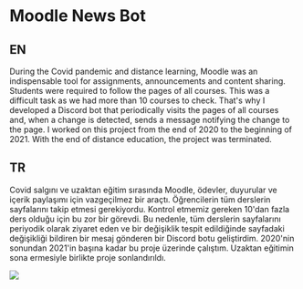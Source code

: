 # Moodle News Bot


## EN

During the Covid pandemic and distance learning, Moodle was an indispensable tool for assignments, announcements and content sharing. Students were required to follow the pages of all courses. This was a difficult task as we had more than 10 courses to check. That's why I developed a Discord bot that periodically visits the pages of all courses and, when a change is detected, sends a message notifying the change to the page. I worked on this project from the end of 2020 to the beginning of 2021. With the end of distance education, the project was terminated.

## TR

Covid salgını ve uzaktan eğitim sırasında Moodle, ödevler, duyurular ve içerik paylaşımı için vazgeçilmez bir araçtı. Öğrencilerin tüm derslerin sayfalarını takip etmesi gerekiyordu. Kontrol etmemiz gereken 10'dan fazla ders olduğu için bu zor bir görevdi. Bu nedenle, tüm derslerin sayfalarını periyodik olarak ziyaret eden ve bir değişiklik tespit edildiğinde sayfadaki değişikliği bildiren bir mesaj gönderen bir Discord botu geliştirdim. 2020'nin sonundan 2021'in başına kadar bu proje üzerinde çalıştım. Uzaktan eğitimin sona ermesiyle birlikte proje sonlandırıldı.

![](https://user-images.githubusercontent.com/118119029/219814077-1e840b04-230b-458e-89ac-7c4ab1c6ef51.png)
